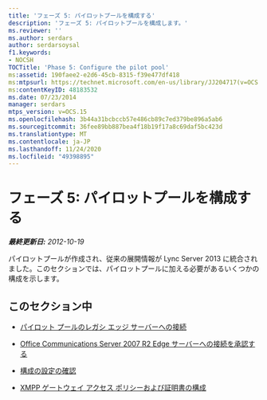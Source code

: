 ```yaml
---
title: 'フェーズ 5: パイロットプールを構成する'
description: 'フェーズ 5: パイロットプールを構成します。'
ms.reviewer: ''
ms.author: serdars
author: serdarsoysal
f1.keywords:
- NOCSH
TOCTitle: 'Phase 5: Configure the pilot pool'
ms:assetid: 190faee2-e2d6-45cb-8315-f39e477df418
ms:mtpsurl: https://technet.microsoft.com/en-us/library/JJ204717(v=OCS.15)
ms:contentKeyID: 48183532
ms.date: 07/23/2014
manager: serdars
mtps_version: v=OCS.15
ms.openlocfilehash: 3b44a31bcbccb57e486cb89c7ed379be896a5ab6
ms.sourcegitcommit: 36fee89bb887bea4f18b19f17a8c69daf5bc423d
ms.translationtype: MT
ms.contentlocale: ja-JP
ms.lasthandoff: 11/24/2020
ms.locfileid: "49398895"
---
```

# <a name="phase-5-configure-the-pilot-pool"></a>フェーズ 5: パイロットプールを構成する

<div data-xmlns="http://www.w3.org/1999/xhtml">

<div class="topic" data-xmlns="http://www.w3.org/1999/xhtml" data-msxsl="urn:schemas-microsoft-com:xslt" data-cs="https://msdn.microsoft.com/">

<div data-asp="https://msdn2.microsoft.com/asp">



</div>

<div id="mainSection">

<div id="mainBody">

<span> </span>

_**最終更新日:** 2012-10-19_

パイロットプールが作成され、従来の展開情報が Lync Server 2013 に統合されました。このセクションでは、パイロットプールに加える必要があるいくつかの構成を示します。

<div>

## <a name="in-this-section"></a>このセクション中

  - [パイロット プールのレガシ エッジ サーバーへの接続](connect-pilot-pool-to-legacy-edge-servers.md)

  - [Office Communications Server 2007 R2 Edge サーバーへの接続を承認する](authorize-connection-to-office-communications-server-2007-r2-edge-server.md)

  - [構成の設定の確認](verify-configuration-settings.md)

  - [XMPP ゲートウェイ アクセス ポリシーおよび証明書の構成](configure-xmpp-gateway-access-policies-and-certificates.md)

</div>

</div>

<span> </span>

</div>

</div>

</div>

